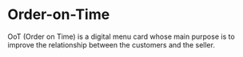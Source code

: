 # Order-on-Time
OoT (Order on Time) is a digital menu card whose main purpose is to improve the relationship between the customers and the seller.
